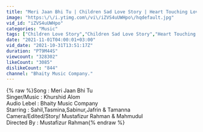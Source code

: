 ```yaml
---
title: "Meri Jaan Bhi Tu | Children Sad Love Story | Heart Touching Love Story | Bhaity Music Company"
image: "https:\/\/i.ytimg.com\/vi\/iZVS4uUWHpo\/hqdefault.jpg"
vid_id: "iZVS4uUWHpo"
categories: "Music"
tags: ["Children Love Story","Children Sad Love Story","Heart Touching Love Story"]
date: "2021-11-01T04:00:01+03:00"
vid_date: "2021-10-31T13:51:17Z"
duration: "PT9M44S"
viewcount: "328302"
likeCount: "3085"
dislikeCount: "844"
channel: "Bhaity Music Company."
---
```

{% raw %}Song : Meri Jaan Bhi Tu<br />Singer/Music : Khurshid Alom<br />Audio Lebel : Bhaity Music Company<br />Starring : Sahil,Tasmina,Sabinur,Jafrin &amp; Tamanna<br />Camera/Edited/Story/ Mustafizur Rahman &amp; Mahmudul<br />Directed By : Mustafizur Rahman{% endraw %}
